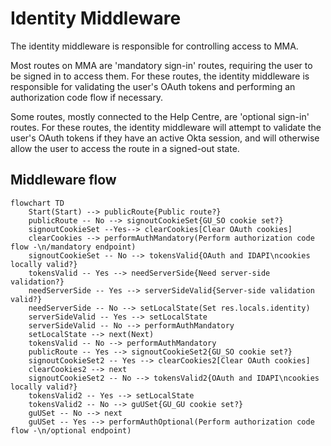 # Identity Middleware

The identity middleware is responsible for controlling access to MMA.

Most routes on MMA are 'mandatory sign-in' routes, requiring the user to be
signed in to access them. For these routes, the identity middleware is responsible
for validating the user's OAuth tokens and performing an authorization code flow
if necessary.

Some routes, mostly connected to the Help Centre, are 'optional sign-in' routes.
For these routes, the identity middleware will attempt to validate the user's
OAuth tokens if they have an active Okta session, and will otherwise allow the user
to access the route in a signed-out state.

## Middleware flow

```mermaid
flowchart TD
    Start(Start) --> publicRoute{Public route?}
    publicRoute -- No --> signoutCookieSet{GU_SO cookie set?}
    signoutCookieSet --Yes--> clearCookies[Clear OAuth cookies]
    clearCookies --> performAuthMandatory(Perform authorization code flow -\n/mandatory endpoint)
    signoutCookieSet -- No --> tokensValid{OAuth and IDAPI\ncookies locally valid?}
    tokensValid -- Yes --> needServerSide{Need server-side validation?}
    needServerSide -- Yes --> serverSideValid{Server-side validation valid?}
    needServerSide -- No --> setLocalState(Set res.locals.identity)
    serverSideValid -- Yes --> setLocalState
    serverSideValid -- No --> performAuthMandatory
    setLocalState --> next(Next)
    tokensValid -- No --> performAuthMandatory
    publicRoute -- Yes --> signoutCookieSet2{GU_SO cookie set?}
    signoutCookieSet2 -- Yes --> clearCookies2[Clear OAuth cookies]
    clearCookies2 --> next
    signoutCookieSet2 -- No --> tokensValid2{OAuth and IDAPI\ncookies locally valid?}
    tokensValid2 -- Yes --> setLocalState
    tokensValid2 -- No --> guUSet{GU_GU cookie set?}
    guUSet -- No --> next
    guUSet -- Yes --> performAuthOptional(Perform authorization code flow -\n/optional endpoint)
```
